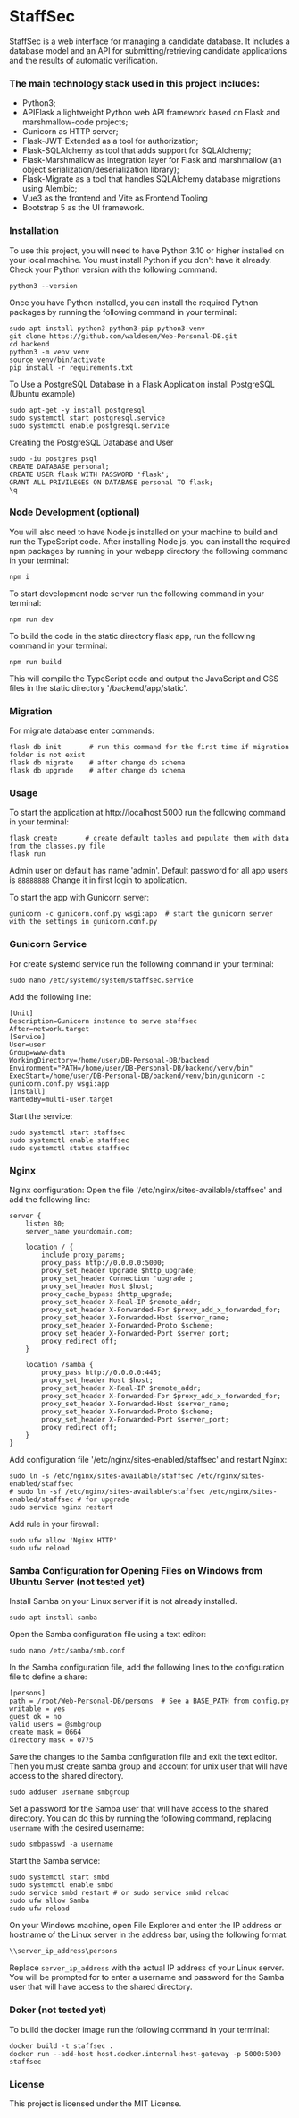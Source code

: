 # StaffSec

StaffSec is a web interface for managing a candidate database. It includes a database model and an API for submitting/retrieving candidate applications and the results of automatic verification.

### The main technology stack used in this project includes:

- Python3;
- APIFlask a lightweight Python web API framework based on Flask and marshmallow-code projects;
- Gunicorn as HTTP server;
- Flask-JWT-Extended as a tool for authorization;
- Flask-SQLAlchemy as tool that adds support for SQLAlchemy;
- Flask-Marshmallow as integration layer for Flask and marshmallow (an object serialization/deserialization library);
- Flask-Migrate as a tool that handles SQLAlchemy database migrations using Alembic;
- Vue3 as the frontend and Vite as Frontend Tooling
- Bootstrap 5 as the UI framework.

### Installation

To use this project, you will need to have Python 3.10 or higher installed on your local machine. You must install Python if you don't have it already.
Check your Python version with the following command:
```
python3 --version
```

Once you have Python installed, you can install the required Python packages by running the following command in your terminal:
```
sudo apt install python3 python3-pip python3-venv
git clone https://github.com/waldesem/Web-Personal-DB.git
cd backend
python3 -m venv venv
source venv/bin/activate
pip install -r requirements.txt
```

To Use a PostgreSQL Database in a Flask Application install PostgreSQL (Ubuntu example)
```
sudo apt-get -y install postgresql
sudo systemctl start postgresql.service
sudo systemctl enable postgresql.service
```
Creating the PostgreSQL Database and User
```
sudo -iu postgres psql
CREATE DATABASE personal;
CREATE USER flask WITH PASSWORD 'flask';
GRANT ALL PRIVILEGES ON DATABASE personal TO flask;
\q
```

### Node Development (optional)

You will also need to have Node.js installed on your machine to build and run the TypeScript code.
After installing Node.js, you can install the required npm packages by running in your webapp directory the following command in your terminal:
```
npm i
```
To start development node server  run the following command in your terminal:
```
npm run dev
```
To build the code in the static directory flask app, run the following command in your terminal:
```
npm run build
```
This will compile the TypeScript code and output the JavaScript and CSS files in the static directory '/backend/app/static'.

### Migration

For migrate database enter commands:
```
flask db init       # run this command for the first time if migration folder is not exist
flask db migrate    # after change db schema
flask db upgrade    # after change db schema
```

### Usage

To start the application at http://localhost:5000 run the following command in your terminal:
```
flask create       # create default tables and populate them with data from the classes.py file
flask run
```
Admin user on default has name 'admin'.
Default password for all app users is `88888888`
Change it in first login to application.

To start the app with Gunicorn server:
```
gunicorn -c gunicorn.conf.py wsgi:app  # start the gunicorn server with the settings in gunicorn.conf.py
```

### Gunicorn Service

For create systemd service run the following command in your terminal:
```
sudo nano /etc/systemd/system/staffsec.service
```
Add the following line:
```
[Unit]
Description=Gunicorn instance to serve staffsec
After=network.target
[Service]
User=user
Group=www-data
WorkingDirectory=/home/user/DB-Personal-DB/backend
Environment="PATH=/home/user/DB-Personal-DB/backend/venv/bin"
ExecStart=/home/user/DB-Personal-DB/backend/venv/bin/gunicorn -c gunicorn.conf.py wsgi:app
[Install]
WantedBy=multi-user.target
```
Start the service:
```
sudo systemctl start staffsec
sudo systemctl enable staffsec
sudo systemctl status staffsec
```

### Nginx

Nginx configuration:
Open the file '/etc/nginx/sites-available/staffsec' and add the following line:
```
server {
    listen 80;
    server_name yourdomain.com;
    
    location / {
        include proxy_params;
        proxy_pass http://0.0.0.0:5000;
        proxy_set_header Upgrade $http_upgrade;
        proxy_set_header Connection 'upgrade';
        proxy_set_header Host $host;
        proxy_cache_bypass $http_upgrade;
        proxy_set_header X-Real-IP $remote_addr;
        proxy_set_header X-Forwarded-For $proxy_add_x_forwarded_for;
        proxy_set_header X-Forwarded-Host $server_name;
        proxy_set_header X-Forwarded-Proto $scheme;
        proxy_set_header X-Forwarded-Port $server_port;
        proxy_redirect off;
    }

    location /samba {
        proxy_pass http://0.0.0.0:445;
        proxy_set_header Host $host;
        proxy_set_header X-Real-IP $remote_addr;
        proxy_set_header X-Forwarded-For $proxy_add_x_forwarded_for;
        proxy_set_header X-Forwarded-Host $server_name;
        proxy_set_header X-Forwarded-Proto $scheme;
        proxy_set_header X-Forwarded-Port $server_port;
        proxy_redirect off;
    }
}
```
Add configuration file '/etc/nginx/sites-enabled/staffsec' and restart Nginx:
```
sudo ln -s /etc/nginx/sites-available/staffsec /etc/nginx/sites-enabled/staffsec
# sudo ln -sf /etc/nginx/sites-available/staffsec /etc/nginx/sites-enabled/staffsec # for upgrade
sudo service nginx restart
```
Add rule in your firewall:
```
sudo ufw allow 'Nginx HTTP'
sudo ufw reload
```

### Samba Configuration for Opening Files on Windows from Ubuntu Server (not tested yet)

Install Samba on your Linux server if it is not already installed.
```
sudo apt install samba
```
Open the Samba configuration file using a text editor:
```
sudo nano /etc/samba/smb.conf
```
In the Samba configuration file, add the following lines to the configuration file to define a share:
```
[persons]
path = /root/Web-Personal-DB/persons  # See a BASE_PATH from config.py
writable = yes
guest ok = no
valid users = @smbgroup
create mask = 0664
directory mask = 0775
```
Save the changes to the Samba configuration file and exit the text editor.
Then you must create samba group and account for unix user that will have access to the shared directory.
```
sudo adduser username smbgroup
```
Set a password for the Samba user that will have access to the shared directory. 
You can do this by running the following command, replacing `username` with the desired username:
```
sudo smbpasswd -a username
```
Start the Samba service:
```
sudo systemctl start smbd
sudo systemctl enable smbd
sudo service smbd restart # or sudo service smbd reload
sudo ufw allow Samba
sudo ufw reload
```

On your Windows machine, open File Explorer and enter the IP address or hostname of the Linux server in the address bar, using the following format:
```
\\server_ip_address\persons
```
Replace `server_ip_address` with the actual IP address of your Linux server.
You will be prompted for to enter a username and password for the Samba user that will have access to the shared directory.

### Doker (not tested yet)
To build the docker image run the following command in your terminal:
```
docker build -t staffsec .
docker run --add-host host.docker.internal:host-gateway -p 5000:5000 staffsec
```

### License
This project is licensed under the MIT License.